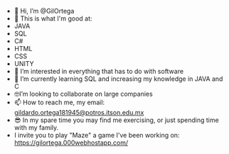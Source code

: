 - 👋 Hi, I’m @GilOrtega
- 🔬 This is what I'm good at:
- JAVA
- SQL
- C#
- HTML
- CSS
- UNITY
- 👀 I’m interested in everything that has to do with software
- 🌱 I’m currently learning SQL and increasing my knowledge in JAVA and C
- 🤓I’m looking to collaborate on large companies
- 📫 How to reach me, my email: gildardo.ortega181945@potros.itson.edu.mx
- 😎 In my spare time you may find me exercising, or just spending time with my family.
- I invite you to play "Maze" a game I've been working on: https://gilortega.000webhostapp.com/
<!---
GilOrtega/GilOrtega is a ✨ special ✨ repository because its `README.md` (this file) appears on your GitHub profile.
You can click the Preview link to take a look at your changes.
--->
